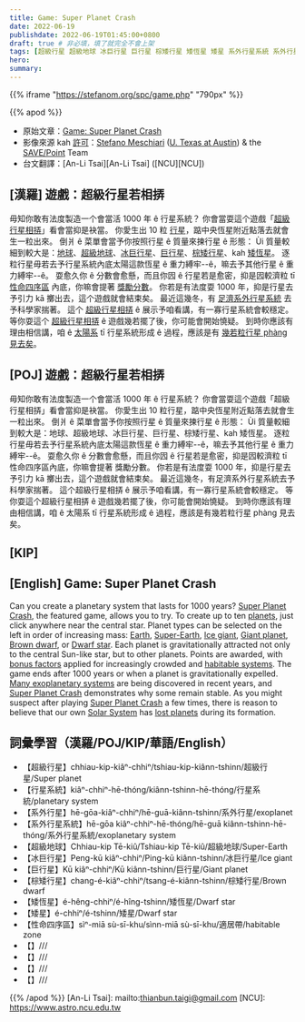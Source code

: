 ```yaml
---
title: Game: Super Planet Crash
date: 2022-06-19
publishdate: 2022-06-19T01:45:00+0800
draft: true # 非必填，填了就完全不會上架
tags: [超級行星 超級地球 冰巨行星 巨行星 棕矮行星 矮恆星 矮星 系外行星系統 系外行星 行星系統 性命四序區]
hero:
summary:
---
```

{{% iframe "https://stefanom.org/spc/game.php" "790px" %}}


{{% apod %}}

- 原始文章：[Game: Super Planet Crash](https://apod.nasa.gov/apod/ap220619.html)
- 影像來源 kah [許可](http://creativecommons.org/licenses/by-nc-nd/4.0/)：[Stefano Meschiari](https://www.stefanom.io/) ([U. Texas at Austin](https://as.utexas.edu/)) & the [SAVE/Point](https://save-point.io/) Team
- 台文翻譯：[An-Li Tsai][An-Li Tsai] ([NCU][NCU])

## [漢羅] 遊戲：超級行星若相挵
毋知你敢有法度製造一个會當活 1000 年 ê 行星系統？
你會當耍這个遊戲「[超級行星相挵][Super Planet Crash]」看會當抑是袂當。
你愛生出 10 粒 [行星][planets]，踮中央恆星附近點落去就會生一粒出來。
倒爿 ê 菜單會當予你按照行星 ê 質量來揀行星 ê 形態：
Ùi 質量較細到較大是：[地球][Earth]、[超級地球][Super-Earth]、[冰巨行星][Ice giant]、[巨行星][Giant planet]、[棕矮行星][Brown dwarf]、kah [矮恆星][Dwarf star]。
逐粒行星毋若去予行星系統內底太陽這款恆星 ê 重力縛牢--ê，嘛去予其他行星 ê 重力縛牢--ê。
耍愈久你 ê 分數會愈懸，而且你囥 ê 行星若是愈密，抑是囥較濟粒 tī [性命四序區][habitable systems] 內底，你嘛會提著 [獎勵分數][bonus factors]。
你若是有法度耍 1000 年，抑是行星去予引力 kā 擲出去，這个遊戲就會結束矣。
最近這幾冬，有 [足濟系外行星系統][Many exoplanetary systems] 去予科學家揣著。
這个 [超級行星相挵][Super Planet Crash 1] ê 展示予咱看講，有一寡行星系統會較穩定。
等你耍這个 [超級行星相挵][Super Planet Crash 2] ê 遊戲幾若擺了後，你可能會開始憢疑。
到時你應該有理由相信講，咱 ê [太陽系][Solar System] tī 行星系統形成 ê 過程，應該是有 [幾若粒行星 phàng 見去矣][lost planets]。



## [POJ] 遊戲：超級行星若相挵
毋知你敢有法度製造一个會當活 1000 年 ê 行星系統？
你會當耍這个遊戲「超級行星相挵」看會當抑是袂當。
你愛生出 10 粒行星，踮中央恆星附近點落去就會生一粒出來。
倒爿 ê 菜單會當予你按照行星 ê 質量來揀行星 ê 形態：
Ùi 質量較細到較大是：地球、超級地球、冰巨行星、巨行星、棕矮行星、kah 矮恆星。
逐粒行星毋若去予行星系統內底太陽這款恆星 ê 重力縛牢--ê，嘛去予其他行星 ê 重力縛牢--ê。
耍愈久你 ê 分數會愈懸，而且你囥 ê 行星若是愈密，抑是囥較濟粒 tī 性命四序區內底，你嘛會提著 獎勵分數。
你若是有法度耍 1000 年，抑是行星去予引力 kā 擲出去，這个遊戲就會結束矣。
最近這幾冬，有足濟系外行星系統去予科學家揣著。
這个超級行星相挵 ê 展示予咱看講，有一寡行星系統會較穩定。
等你耍這个超級行星相挵 ê 遊戲幾若擺了後，你可能會開始憢疑。
到時你應該有理由相信講，咱 ê 太陽系 tī 行星系統形成 ê 過程，應該是有幾若粒行星 phàng 見去矣。

## [KIP]

## [English] Game: Super Planet Crash
Can you create a planetary system that lasts for 1000 years?
[Super Planet Crash][Super Planet Crash], the featured game, allows you to try.
To create up to ten [planets][planets], just click anywhere near the central star.
Planet types can be selected on the left in order of increasing mass: [Earth][Earth], [Super-Earth][Super-Earth], [Ice giant][Ice giant], [Giant planet][Giant planet], [Brown dwarf][Brown dwarf], or [Dwarf star][Dwarf star].
Each planet is gravitationally attracted not only to the central Sun-like star, but to other planets.
Points are awarded, with [bonus factors][bonus factors] applied for increasingly crowded and [habitable systems][habitable systems].
The game ends after 1000 years or when a planet is gravitationally expelled.
[Many exoplanetary systems][Many exoplanetary systems] are being discovered in recent years, and [Super Planet Crash][Super Planet Crash 1] demonstrates why some remain stable.
As you might suspect after playing [Super Planet Crash][Super Planet Crash 2] a few times, there is reason to believe that our own [Solar System][Solar System] has [lost planets][lost planets] during its formation.

## 詞彙學習（漢羅/POJ/KIP/華語/English）
- 【超級行星】chhiau-kip-kiâⁿ-chhiⁿ/tshiau-kip-kiânn-tshinn/超級行星/Super planet
- 【行星系統】kiâⁿ-chhiⁿ-hē-thóng/kiânn-tshinn-hē-thóng/行星系統/planetary system
- 【系外行星】hē-gōa-kiâⁿ-chhiⁿ/hē-guā-kiânn-tshinn/系外行星/exoplanet
- 【系外行星系統】hē-gōa kiâⁿ-chhiⁿ-hē-thóng/hē-guā kiânn-tshinn-hē-thóng/系外行星系統/exoplanetary system
- 【超級地球】Chhiau-kip Tē-kiû/Tshiau-kip Tē-kiû/超級地球/Super-Earth
- 【冰巨行星】Peng-kū kiâⁿ-chhiⁿ/Ping-kū kiânn-tshinn/冰巨行星/Ice giant
- 【巨行星】Kū kiâⁿ-chhiⁿ/Kū kiânn-tshinn/巨行星/Giant planet
- 【棕矮行星】chang-é-kiâⁿ-chhiⁿ/tsang-é-kiânn-tshinn/棕矮行星/Brown dwarf
- 【矮恆星】é-hêng-chhiⁿ/é-hîng-tshinn/矮恆星/Dwarf star
- 【矮星】é-chhiⁿ/é-tshinn/矮星/Dwarf star
- 【性命四序區】sìⁿ-miā sù-sī-khu/sìnn-miā sù-sī-khu/適居帶/habitable zone
- 【】///
- 【】///
- 【】///
- 【】///

{{% /apod %}}
[An-Li Tsai]: mailto:thianbun.taigi@gmail.com
[NCU]: https://www.astro.ncu.edu.tw

[copyright]: https://apod.nasa.gov/apod/fap/lib/about_apod.html#srapply

[Super Planet Crash]:https://stefanom.org/spc/
[planets]:https://solarsystem.nasa.gov/resources/313/what-is-a-planet/
[Earth]:https://apod.nasa.gov/apod/ap100713.html
[Super-Earth]:http://en.wikipedia.org/wiki/Super-Earth
[Ice giant]:http://en.wikipedia.org/wiki/Ice_giant
[Giant planet]:https://exoplanets.nasa.gov/what-is-an-exoplanet/planet-types/gas-giant/
[Brown dwarf]:http://starchild.gsfc.nasa.gov/docs/StarChild/questions/question62.html
[Dwarf star]:https://www.universetoday.com/138338/wheres-line-massive-planet-brown-dwarf-star/
[bonus factors]:https://pictures-of-cats.org/wp-content/uploads/2020/07/happy-cat_edited.jpg
[habitable systems]:https://seec.gsfc.nasa.gov/what_makes_a_planet_habitable.html
[Many exoplanetary systems]:https://apod.nasa.gov/apod/ap190710.html
[Super Planet Crash 1]:https://news.ycombinator.com/item?id=7591094
[Super Planet Crash 2]:http://www.space.com/25402-super-planet-crash-video-game.html
[Solar System]:https://solarsystem.nasa.gov/solar-system/our-solar-system/overview/
[lost planets]:http://www.newscientist.com/article/dn20952-missing-planet-explains-solar-systems-structure.html
